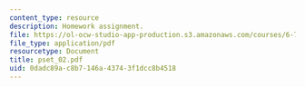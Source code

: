 ```yaml
---
content_type: resource
description: Homework assignment.
file: https://ol-ocw-studio-app-production.s3.amazonaws.com/courses/6-781j-submicrometer-and-nanometer-technology-spring-2006/0dadc89ac8b7146a43743f1dcc8b4518_pset_02.pdf
file_type: application/pdf
resourcetype: Document
title: pset_02.pdf
uid: 0dadc89a-c8b7-146a-4374-3f1dcc8b4518
---
```

